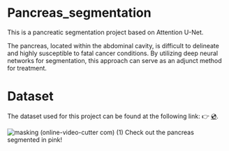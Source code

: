 # Pancreas_segmentation

This is a pancreatic segmentation project based on Attention U-Net. 

The pancreas, located within the abdominal cavity, is difficult to delineate and highly susceptible to fatal cancer conditions. By utilizing deep neural networks for segmentation, this approach can serve as an adjunct method for treatment.

# Dataset
The dataset used for this project can be found at the following link: 👉 [💿]([http://www.google.co.kr](https://wiki.cancerimagingarchive.net/display/Public/Pancreas-CT#22514040c56be89073824ef7946e58d813146283)https://wiki.cancerimagingarchive.net/display/Public/Pancreas-CT#22514040c56be89073824ef7946e58d813146283).

![masking (online-video-cutter com) (1)](https://github.com/K-MinHyuk/Pancreas_segmentation/assets/63450024/e2e0b795-a4b3-4947-a310-328d8202fc9d)
Check out the pancreas segmented in pink!
